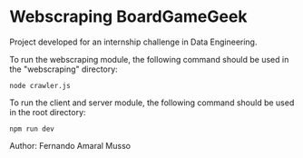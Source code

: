 # Webscraping BoardGameGeek

Project developed for an internship challenge in Data Engineering.

To run the webscraping module, the following command should be used in the "webscraping" directory:

```
node crawler.js
```

To run the client and server module, the following command should be used in the root directory:
```
npm run dev
```
Author: Fernando Amaral Musso
